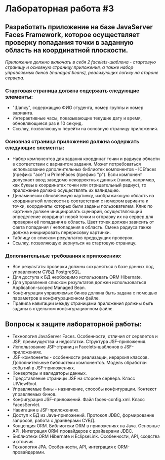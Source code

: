 # Лабораторная работа #3
## Разработать приложение на базе JavaServer Faces Framework, которое осуществляет проверку попадания точки в заданную область на координатной плоскости.

*Приложение должно включать в себя 2 facelets-шаблона - стартовую страницу и основную страницу приложения, а также набор управляемых бинов (managed beans), реализующих логику на стороне сервера.*

### Стартовая страница должна содержать следующие элементы:

- "Шапку", содержащую ФИО студента, номер группы и номер варианта.
- Интерактивные часы, показывающие текущие дату и время, обновляющиеся раз в 10 секунд.
- Ссылку, позволяющую перейти на основную страницу приложения.

### Основная страница приложения должна содержать следующие элементы:

- Набор компонентов для задания координат точки и радиуса области в соответствии с вариантом задания. Может потребоваться использование дополнительных библиотек компонентов - ICEfaces (префикс "ace") и PrimeFaces (префикс "p"). Если компонент допускает ввод заведомо некорректных данных (таких, например, как буквы в координатах точки или отрицательный радиус), то приложение должно осуществлять их валидацию.
- Динамически обновляемую картинку, изображающую область на координатной плоскости в соответствии с номером варианта и точки, координаты которых были заданы пользователем. Клик по картинке должен инициировать сценарий, осуществляющий определение координат новой точки и отправку их на сервер для проверки её попадания в область. Цвет точек должен зависить от факта попадания / непопадания в область. Смена радиуса также должна инициировать перерисовку картинки.
- Таблицу со списком результатов предыдущих проверок.
- Ссылку, позволяющую вернуться на стартовую страницу.
### Дополнительные требования к приложению:

- Все результаты проверки должны сохраняться в базе данных под управлением СУБД PostgreSQL.
- Для доступа к БД необходимо использовать ORM Hibernate.
- Для управления списком результатов должен использоваться Application-scoped Managed Bean.
- Конфигурация управляемых бинов должна быть задана с помощью параметров в конфигурационном файле.
- Правила навигации между страницами приложения должны быть заданы в отдельном конфигурационном файле.


## Вопросы к защите лабораторной работы:

- Технология JavaServer Faces. Особенности, отличия от сервлетов и JSP, преимущества и недостатки. Структура JSF-приложения.
- Использование JSP-страниц и Facelets-шаблонов в JSF-приложениях.
- JSF-компоненты - особенности реализации, иерархия классов. Дополнительные библиотеки компонентов. Модель обработки событий в JSF-приложениях.
- Конвертеры и валидаторы данных.
- Представление страницы JSF на стороне сервера. Класс UIViewRoot.
- Управляемые бины - назначение, способы конфигурации. Контекст управляемых бинов.
- Конфигурация JSF-приложений. Файл faces-config.xml. Класс FacesServlet.
- Навигация в JSF-приложениях.
- Доступ к БД из Java-приложений. Протокол JDBC, формирование запросов, работа с драйверами СУБД.
- Концепция ORM. Библиотеки ORM в приложениях на Java. Основные API. Интеграция ORM-провайдеров с драйверами JDBC.
- Библиотеки ORM Hibernate и EclipseLink. Особенности, API, сходства и отличия.
- Технология JPA. Особенности, API, интеграция с ORM-провайдерами.
